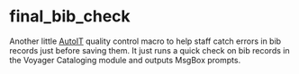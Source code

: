 final_bib_check
==============

Another little [AutoIT](https://www.autoitscript.com/site/) quality control macro to help staff catch errors in bib records just before saving them. It just runs a quick check on bib records in the Voyager Cataloging module and outputs MsgBox prompts.
